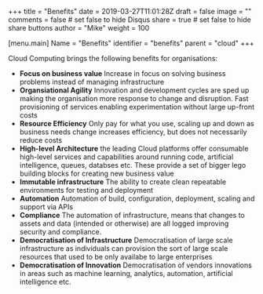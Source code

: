 +++
title = "Benefits"
date = 2019-03-27T11:01:28Z
draft = false
image = ""
comments = false # set false to hide Disqus
share = true	# set false to hide share buttons
author = "Mike"
weight = 100

[menu.main] 
    Name = "Benefits" 
    identifier = "benefits"
    parent = "cloud"
+++

Cloud Computing brings the following benefits for organisations:

* **Focus on business value** Increase in focus on solving business problems instead of managing infrastructure
* **Organsiational Agility** Innovation and development cycles are sped up making the organisation more response to change and disruption. Fast provisioning of services enabling experimentation without large up-front costs
* **Resource Efficiency** Only pay for what you use, scaling up and down as business needs change increases efficiency, but does not necessarily reduce costs
* **High-level Architecture** the leading Cloud platforms offer consumable high-level services and capabilities around running code, artificial intelligence, queues, databses etc. These provide a set of bigger lego building blocks for creating new business value
*  **Immutable infrastructure** The ability to create clean repeatable environments for testing and deployment
*  **Automation** Automation of build, configuration, deployment, scaling and support via APIs
* **Compliance** The automation of infrastructure, means that changes to assets and data (intended or otherwise) are all logged improving security and compliance.
* **Democratisation of Infrastructure** Democratisation of large scale infrastructure as individuals can provision the sort of large scale resources that used to be only availabe to large enterprises
* **Democratisation of Innovation** Democratisation of vendors innovations in areas such as machine learning, analytics, automation, artificial intelligence etc.
